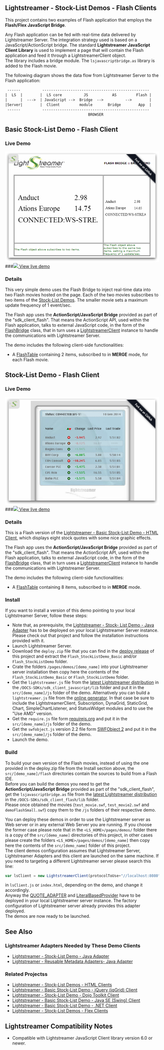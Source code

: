 ## Lightstreamer - Stock-List Demos - Flash Clients

This project contains two examples of Flash application that employs the <b>Flash/Flex JavaScript Bridge</b>.

Any Flash application can be fed with real-time data delivered by Lightstreamer Server. The integration strategy used is based on a JavaScript/ActionScript bridge. The standard <b>Lightstreamer JavaScript Client Library</b> is used to implement a page that will contain the Flash application and feed it through a LightstreamerClient object. <br>
The library includes a bridge module. The `lsjavascriptbridge.as` library is added to the Flash movie.

The following diagram shows the data flow from Lightstreamer
Server to the Flash application:

```text
 ------          -------------------------------------------------
|  LS  |        |  LS core          JS           AS         Flash |
|      |  --->  | JavaScript -->  Bridge  -->          -->        |
|Server|        |  Client         module       Bridge        App  |
 ------          -------------------------------------------------
                                      BROWSER
```

## Basic Stock-List Demo - Flash Client

### Live Demo

[![Demo ScreenShot](screen_basicflash_large.png)](http://demos.lightstreamer.com/Flash_StockListDemo_Basic)<br>
###[![](http://demos.lightstreamer.com/site/img/play.png) View live demo](http://demos.lightstreamer.com/Flash_StockListDemo_Basic)<br>

### Details

<!-- START DESCRIPTION lightstreamer-example-stocklist-client-flash-basic-stock-list-demo---flash-client -->

This very simple demo uses the Flash Bridge to inject real-time data into two Flash movies hosted on the page. Each of the two movies subscribes to two items of the [Stock-List Demos](https://github.com/Weswit/Lightstreamer-example-StockList-client-javascript). The smaller movie sets a maximum update frequency of 1 event/sec.

The Flash app uses the <b>ActionScript/JavaScript Bridge</b> provided as part of the "sdk_client_flash". That means the ActionScript API, used within the Flash application, talks to external JavaScript code, in the form of the [FlashBridge](http://www.lightstreamer.com/docs/client_javascript_uni_api/FlashBridge.html) class, that in turn uses a [LightstreamerClient](http://www.lightstreamer.com/docs/client_javascript_uni_api/LightstreamerClient.html) instance to handle the communications with Lightstreamer Server.

The demo includes the following client-side functionalities:
* A [FlashTable](http://www.lightstreamer.com/docs/client_flash_jsdoc/FlashTable.html) containing 2 items, subscribed to in <b>MERGE</b> mode, for each Flash movie.

<!-- END DESCRIPTION lightstreamer-example-stocklist-client-flash-basic-stock-list-demo---flash-client -->


## Stock-List Demo - Flash Client

### Live Demo

[![Demo ScreenShot](screen_flash_large.png)](http://demos.lightstreamer.com/Flash_StockListDemo)<br>
###[![](http://demos.lightstreamer.com/site/img/play.png) View live demo](http://demos.lightstreamer.com/Flash_StockListDemo)<br>

### Details

<!-- START DESCRIPTION lightstreamer-example-stocklist-client-flash-stock-list-demo---flash-client -->

This is a Flash version of the [Lightstreamer - Basic Stock-List Demo - HTML Client](https://github.com/Weswit/Lightstreamer-example-StockList-client-javascript#basic-stock-list-demo---html-client), which displays eight stock quotes with some nice graphic effects.

The Flash app uses the <b>ActionScript/JavaScript Bridge</b> provided as part of the "sdk_client_flash". That means the ActionScript API, used within the Flash application, talks to external JavaScript code, in the form of the [FlashBridge](http://www.lightstreamer.com/docs/client_javascript_uni_api/FlashBridge.html) class, that in turn uses a [LightstreamerClient](http://www.lightstreamer.com/docs/client_javascript_uni_api/LightstreamerClient.html) instance to handle the communications with Lightstreamer Server.

The demo includes the following client-side functionalities:
* A [FlashTable](http://www.lightstreamer.com/docs/client_flash_jsdoc/FlashTable.html) containing 8 items, subscribed to in <b>MERGE</b> mode.

<!-- END DESCRIPTION lightstreamer-example-stocklist-client-flash-stock-list-demo---flash-client -->

### Install

If you want to install a version of this demo pointing to your local Lightstreamer Server, follow these steps:

* Note that, as prerequisite, the [Lightstreamer - Stock- List Demo - Java Adapter](https://github.com/Weswit/Lightstreamer-example-Stocklist-adapter-java) has to be deployed on your local Lightstreamer Server instance. Please check out that project and follow the installation instructions provided with it.
* Launch Lightstreamer Server.
* Download the `deploy.zip` file that you can find in the [deploy release](https://github.com/Weswit/Lightstreamer-example-StockList-client-flash/releases) of this project and extract the `Flash_StockListDemo_Basic` and/or `Flash_StockListDemo` folder.
* Crate the folders `/pages/demos/[demo_name]` into your Lightstreamer server installation then copy here the contents of the `Flash_StockListDemo_Basic` or `Flash_StockListDemo` folder.
* Get the `lightstreamer.js` file from the [latest Lightstreamer distribution](http://www.lightstreamer.com/download) in the `/DOCS-SDKs/sdk_client_javascript/lib` folder and put it in the `src/[demo_name]/js` folder of the demo. Alternatively you can build a `lightstreamer.js` file from the [online generator](http://www.lightstreamer.com/distros/Lightstreamer_Allegro-Presto-Vivace_5_1_1_Colosseo_20140310/Lightstreamer/DOCS-SDKs/sdk_client_javascript/tools/generator.html).
In that case be sure to include the LightstreamerClient, Subscription, DynaGrid, StaticGrid, Chart, SimpleChartListener, and StatusWidget modules and to use the "Use AMD" version.
* Get the `require.js` file form [requirejs.org](http://requirejs.org/docs/download.html) and put it in the `src/[demo_name]/js` folder of the demo.
* Get the `swfobject.js` version 2.2 file form [SWFObject 2](http://code.google.com/p/swfobject/downloads/list) and put it in the `src/[demo_name]/js` folder of the demo.
* Launch the demo.

### Build

To build your own version of the Flash movies, instead of using the one provided in the deploy.zip file from the Install section above, the `src/[demo_name]/flash` directories contain the sources to build from a Flash IDE.<br>
Before you can build the demos you need to get the <b>ActionScript/JavaScript Bridge</b> provided as part of the "sdk_client_flash", get the `lsjavascriptbridge.as` file from the [latest Lightstreamer distribution](http://www.lightstreamer.com/download) in the `/DOCS-SDKs/sdk_client_flash/lib` folder.<br>
Please once obtained the movies (`test_movie.swf`, `test_movie2.swf` and `demoFlashSmall.swf`) copy them to the `/js` folders of their respective demo. 

You can deploy these demos in order to use the Lightstreamer server as Web server or in any external Web Server you are running. 
If you choose the former case please note that in the `<LS_HOME>/pages/demos/` folder there is a copy of the `src/[demo_name]` directories of this project, in other cases please create the folders `<LS_HOME>/pages/demos/[demo_name]` then copy here the contents of the `src/[demo_name]` folder of this project.<br>
The client demos configuration assumes that Lightstreamer Server, Lightstreamer Adapters and this client are launched on the same machine. If you need to targeting a different Lightstreamer server please search this line:
```js
var lsClient = new LightstreamerClient(protocolToUse+"//localhost:8080","DEMO");
```
in `lsClient.js` or `index.html`, depending on the demo, and change it accordingly.<br>
Anyway the [QUOTE_ADAPTER](https://github.com/Weswit/Lightstreamer-example-Stocklist-adapter-java) and [LiteralBasedProvider](https://github.com/Weswit/Lightstreamer-example-ReusableMetadata-adapter-java) have to be deployed in your local Lightstreamer server instance. The factory configuration of Lightstreamer server already provides this adapter deployed.<br>
The demos are now ready to be launched.

## See Also

### Lightstreamer Adapters Needed by These Demo Clients
<!-- START RELATED_ENTRIES -->

* [Lightstreamer - Stock-List Demo - Java Adapter](https://github.com/Weswit/Lightstreamer-example-Stocklist-adapter-java)
* [Lightstreamer - Reusable Metadata Adapters- Java Adapter](https://github.com/Weswit/Lightstreamer-example-ReusableMetadata-adapter-java)

<!-- END RELATED_ENTRIES -->

### Related Projectss

* [Lightstreamer - Stock-List Demos - HTML Clients](https://github.com/Weswit/Lightstreamer-example-Stocklist-client-javascript)
* [Lightstreamer - Basic Stock-List Demo - jQuery (jqGrid) Client](https://github.com/Weswit/Lightstreamer-example-StockList-client-jquery)
* [Lightstreamer - Stock-List Demo - Dojo Toolkit Client](https://github.com/Weswit/Lightstreamer-example-StockList-client-dojo)
* [Lightstreamer - Basic Stock-List Demo - Java SE (Swing) Client](https://github.com/Weswit/Lightstreamer-example-StockList-client-java)
* [Lightstreamer - Basic Stock-List Demo - .NET Client](https://github.com/Weswit/Lightstreamer-example-StockList-client-dotnet)
* [Lightstreamer - Stock-List Demos - Flex Clients](https://github.com/Weswit/Lightstreamer-example-StockList-client-flex)

## Lightstreamer Compatibility Notes

* Compatible with Lightstreamer JavaScript Client library version 6.0 or newer.
